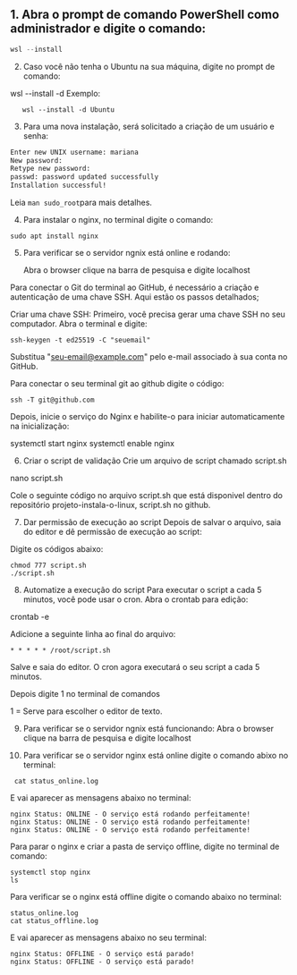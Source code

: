 ## 1. Abra o prompt de comando PowerShell como administrador e digite o comando:
   ```PowerShell
   wsl --install
   ```
2. Caso você não tenha o Ubuntu na sua máquina, digite no prompt de comando:


wsl --install -d <NomeDaDistro>
   Exemplo: 
```PowerShel
   wsl --install -d Ubuntu
   ```
3. Para uma nova instalação, será solicitado a criação de um usuário e senha:
```bash
Enter new UNIX username: mariana
New password:
Retype new password:
passwd: password updated successfully
Installation successful!
```
Leia ``` man sudo_root ```para mais detalhes.

4. Para instalar o nginx, no terminal digite o comando:

```
sudo apt install nginx
```

5. Para verificar se o servidor ngnix está online e rodando:

   Abra o browser clique na barra de pesquisa e digite localhost
   
Para conectar o Git do terminal ao GitHub, é necessário a criação e autenticação de uma chave SSH. Aqui estão os passos detalhados\;

Criar uma chave SSH: Primeiro, você precisa gerar uma chave SSH no seu computador. Abra o terminal e digite:
```
ssh-keygen -t ed25519 -C "seuemail"
```
Substitua "seu-email@example.com" pelo e-mail associado à sua conta no GitHub. 

Para conectar o seu terminal git ao github digite o código: 
```
ssh -T git@github.com
```
Depois, inicie o serviço do Nginx e habilite-o para iniciar automaticamente na inicialização:

systemctl start nginx
systemctl enable nginx

6. Criar o script de validação
Crie um arquivo de script chamado script.sh

nano script.sh

Cole o seguinte código no arquivo script.sh que está disponivel dentro do repositório projeto-instala-o-linux, script.sh no github.



7. Dar permissão de execução ao script
Depois de salvar o arquivo, saia do editor e dê permissão de execução ao script:

Digite os códigos abaixo: 
```
chmod 777 script.sh
./script.sh 
```

8. Automatize a execução do script
Para executar o script a cada 5 minutos, você pode usar o cron. Abra o crontab para edição:

crontab -e

Adicione a seguinte linha ao final do arquivo:
```
* * * * * /root/script.sh
```
Salve e saia do editor. O cron agora executará o seu script a cada 5 minutos.

Depois digite 1 no terminal de comandos 

1 = Serve para escolher o editor de texto.

9. Para verificar se o servidor ngnix está funcionando: 
   Abra o browser clique na barra de pesquisa e digite localhost


10. Para verificar se o servidor nginx está online digite o comando abixo no terminal:

```
 cat status_online.log
```
E vai aparecer as mensagens abaixo no terminal:
```
nginx Status: ONLINE - O serviço está rodando perfeitamente!
nginx Status: ONLINE - O serviço está rodando perfeitamente!
nginx Status: ONLINE - O serviço está rodando perfeitamente!
```
 Para parar o nginx e criar a pasta de serviço offline, digite no terminal de comando: 
 ```
systemctl stop nginx 
ls
```
Para verificar se o nginx está offline digite o comando abaixo no terminal: 
```
status_online.log
cat status_offline.log
```

E vai aparecer as mensagens abaixo no seu terminal:

```
nginx Status: OFFLINE - O serviço está parado!
nginx Status: OFFLINE - O serviço está parado!
```
